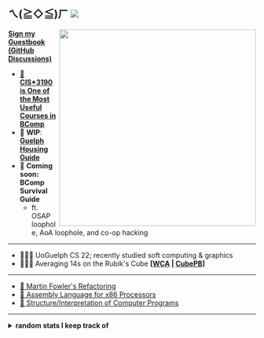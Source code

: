 ## ㄟ(≧◇≦)ㄏ ![](https://komarev.com/ghpvc/?username=jnguyen1098)

<!-- <img src="https://i.imgur.com/E7N0tWx.png" width="475px" align="right"> -->
<img src="https://github.com/cat-milk/Anime-Girls-Holding-Programming-Books/blob/master/C/Megumin_Holding_C_Programming_Language.jpg?raw=true" width="400px" align="right">

**[Sign my Guestbook (GitHub Discussions)](https://github.com/jnguyen1098/jnguyen1098/discussions/categories/guestbook)**

- [📝 **CIS\*3190 is One of the Most Useful Courses in BComp**](https://gist.github.com/jnguyen1098/210fdd73b693e22306ab94a82ce8f80c)
- 📝 **WIP**: [**Guelph Housing Guide**](https://gist.github.com/jnguyen1098/4c9f9158483674bfe0d1a3a57b49f9e1)
- 📝 **Coming soon: BComp Survival Guide**
  - ft. OSAP loophole, AoA loophole, and co-op hacking
<hr>

- 🙇🏻‍♂️ UoGuelph CS 22; recently studied soft computing & graphics
- 🙇🏻‍♂️ Averaging 14s on the Rubik's Cube **[[WCA](https://www.worldcubeassociation.org/persons/2019NGUY16) | [CubePB](https://cubepb.com/user?id=34&expand=0)]**
<hr>

- [📖 Martin Fowler's Refactoring](https://martinfowler.com/books/refactoring.html)
- [📖 Assembly Language for x86 Processors](http://asmirvine.com/)
- [📖 Structure/Interpretation of Computer Programs](https://mitpress.mit.edu/sites/default/files/sicp/full-text/book/book.html)
<hr>

<details>
  <summary><b>random stats I keep track of</b></summary>
<pre>
┌──────────────┬───────┐ ┌─────────────────┬─────┐
│  3x3 Records │  Time │ │  Typing Records │ WPM │
├──────────────┼───────┤ ├─────────────────┼─────┤
│       Single │  8.82 │ │         KeyMash │ 177 │
│    Mean of 3 │ 11.77 │ │    10ff Top 200 │ 160 │
│ Average of 5 │ 12.02 │ │  TypeRacer Race │ 160 │
│           12 │ 13.46 │ │ MonkeyType  15s │ 171 │
│           50 │ 14.01 │ │ MonkeyType  30s │ 178 │
│          100 │ 14.26 │ │ MonkeyType  60s │ 166 │
│         1000 │ 15.38 │ │ MonkeyType 120s │ 144 │
└──────────────┴───────┘ └─────────────────┴─────┘
┌────────────────┬──────────┐
│ Tetris Records │   Time   │
├────────────────┼──────────┤
│     Sprint 20L │ 0:21.321 │
│     Sprint 40L │ 0:43.898 │
│    Sprint 100L │ 2:06.249 │
└────────────────┴──────────┘
</pre>
</details>
